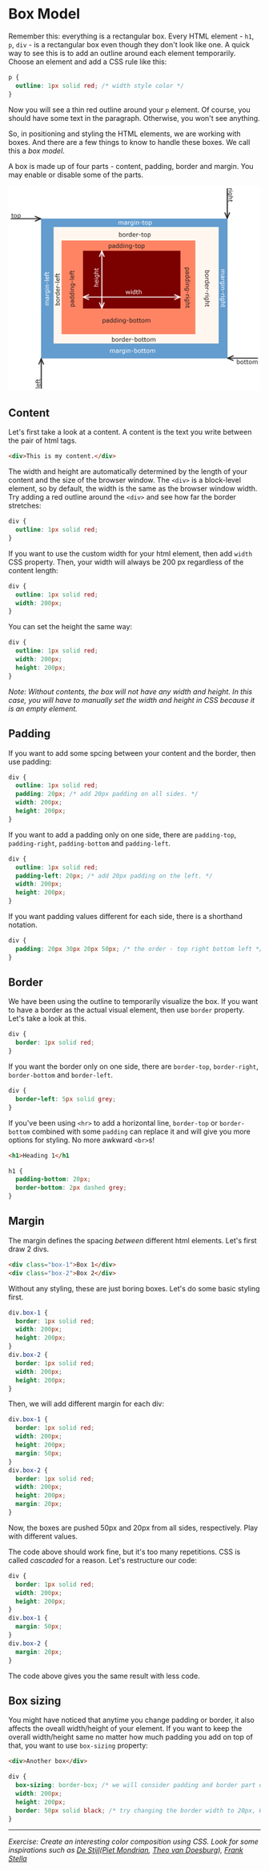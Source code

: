 # Box Model

Remember this: everything is a rectangular box. Every HTML element - `h1`, `p`, `div` - is a rectangular box even though they don't look like one. A quick way to see this is to add an outline around each element temporarily. Choose an element and add a CSS rule like this:

```css
p {
  outline: 1px solid red; /* width style color */
}
```
Now you will see a thin red outline around your `p` element. Of course, you should have some text in the paragraph. Otherwise, you won't see anything.

So, in positioning and styling the HTML elements, we are working with boxes. And there are a few things to know to handle these boxes. We call this a *box model*.

A box is made up of four parts - content, padding, border and margin. You may enable or disable some of the parts.

![css box model](../images/css-box-model.png)

## Content
Let's first take a look at a content. A content is the text you write between the pair of html tags.

```html
<div>This is my content.</div>
```
The width and height are automatically determined by the length of your content and the size of the browser window. The `<div>` is a block-level element, so by default, the width is the same as the browser window width. Try adding a red outline around the `<div>` and see how far the border stretches:

```css
div {
  outline: 1px solid red;
}
```

If you want to use the custom width for your html element, then add `width` CSS property. Then, your width will always be 200 px regardless of the content length:

```css
div {
  outline: 1px solid red;
  width: 200px;
}
```

You can set the height the same way:

```css
div {
  outline: 1px solid red;
  width: 200px;
  height: 200px;
}
```
*Note: Without contents, the box will not have any width and height. In this case, you will have to manually set the width and height in CSS because it is an empty element.*

## Padding
If you want to add some spcing between your content and the border, then use padding:

```css
div {
  outline: 1px solid red;
  padding: 20px; /* add 20px padding on all sides. */
  width: 200px;
  height: 200px;
}
```

If you want to add a padding only on one side, there are `padding-top`, `padding-right`, `padding-bottom` and `padding-left`.

```css
div {
  outline: 1px solid red;
  padding-left: 20px; /* add 20px padding on the left. */
  width: 200px;
  height: 200px;
}
```

If you want padding values different for each side, there is a shorthand notation.

```css
div {
  padding: 20px 30px 20px 50px; /* the order - top right bottom left */
}
```

## Border
We have been using the outline to temporarily visualize the box. If you want to have a border as the actual visual element, then use `border` property. Let's take a look at this.

```css
div {
  border: 1px solid red;
}
```

If you want the border only on one side, there are `border-top`, `border-right`, `border-bottom` and `border-left`.

```css
div {
  border-left: 5px solid grey;
}
```

If you've been using `<hr>` to add a horizontal line, `border-top` or `border-bottom` combined with some `padding` can replace it and will give you more options for styling. No more awkward `<br>`s!

```html
<h1>Heading 1</h1
```
```css
h1 {
  padding-bottom: 20px;
  border-bottom: 2px dashed grey;
}
```

## Margin
The margin defines the spacing *between* different html elements. Let's first draw 2 divs.
```html
<div class="box-1">Box 1</div>
<div class="box-2">Box 2</div>
```

Without any styling, these are just boring boxes. Let's do some basic styling first.

```css
div.box-1 {
  border: 1px solid red;
  width: 200px;
  height: 200px;
}
div.box-2 {
  border: 1px solid red;
  width: 200px;
  height: 200px;
}
```
Then, we will add different margin for each div:
```css
div.box-1 {
  border: 1px solid red;
  width: 200px;
  height: 200px;
  margin: 50px;
}
div.box-2 {
  border: 1px solid red;
  width: 200px;
  height: 200px;
  margin: 20px;
}
```
Now, the boxes are pushed 50px and 20px from all sides, respectively. Play with different values.

The code above should work fine, but it's too many repetitions. CSS is called *cascaded* for a reason. Let's restructure our code:
```css
div {
  border: 1px solid red;
  width: 200px;
  height: 200px;
}
div.box-1 {
  margin: 50px;
}
div.box-2 {
  margin: 20px;
}
```
The code above gives you the same result with less code.


## Box sizing
You might have noticed that anytime you change padding or border, it also affects the oveall width/height of your element. If you want to keep the overall width/height same no matter how much padding you add on top of that, you want to use `box-sizing` property:

```html
<div>Another box</div>
```

```css
div {
  box-sizing: border-box; /* we will consider padding and border part of the overall box width. */
  width: 200px;
  height: 200px;
  border: 50px solid black; /* try changing the border width to 20px, 60px, ... The overal width doesn't change. */
}
```
-----

*Exercise: Create an interesting color composition using CSS. Look for some inspirations such as [De Stijl](https://www.google.com/search?q=Theo+van+Doesburg&espv=2&biw=1597&bih=916&source=lnms&tbm=isch&sa=X&ved=0ahUKEwid4-m8v-_RAhWMOCYKHdSQDEgQ_AUIBigB#tbm=isch&q=de+stijl)([Piet Mondrian](https://www.google.com/search?q=piet+mondrian&source=lnms&tbm=isch&sa=X&ved=0ahUKEwjCkaT_vu_RAhUGyyYKHdFQAysQ_AUICCgB), [Theo van Doesburg](https://www.google.com/search?q=Theo+van+Doesburg&espv=2&biw=1597&bih=916&source=lnms&tbm=isch&sa=X&ved=0ahUKEwid4-m8v-_RAhWMOCYKHdSQDEgQ_AUIBigB)), [Frank Stella](https://www.google.com/search?q=frank+stella&source=lnms&tbm=isch&sa=X&ved=0ahUKEwjK65-Jv-_RAhUGOSYKHZXCCM4Q_AUICCgB&biw=1280&bih=698)*
